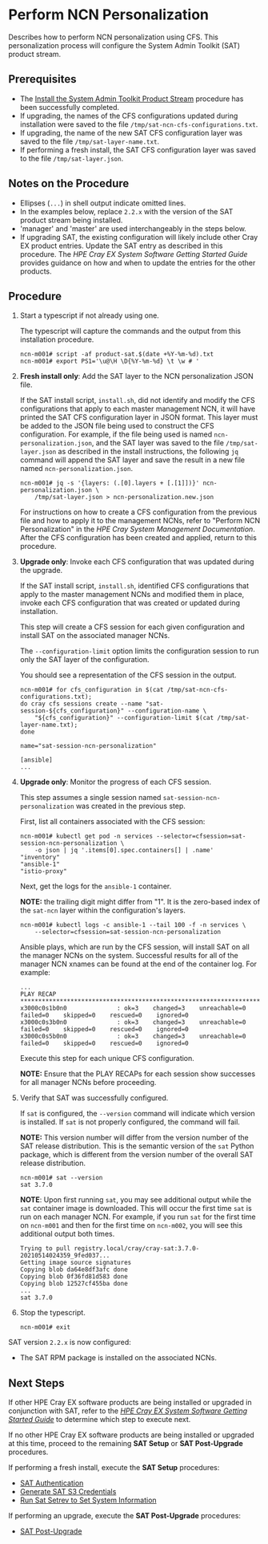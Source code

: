 # Perform NCN Personalization

Describes how to perform NCN personalization using CFS. This personalization process
will configure the System Admin Toolkit (SAT) product stream.

## Prerequisites

- The [Install the System Admin Toolkit Product Stream](#install-the-system-admin-toolkit-product-stream)
  procedure has been successfully completed.
- If upgrading, the names of the CFS configurations updated during installation
  were saved to the file `/tmp/sat-ncn-cfs-configurations.txt`.
- If upgrading, the name of the new SAT CFS configuration layer was saved to
  the file `/tmp/sat-layer-name.txt`.
- If performing a fresh install, the SAT CFS configuration layer was saved to
  the file `/tmp/sat-layer.json`.

## Notes on the Procedure

- Ellipses (`...`) in shell output indicate omitted lines.
- In the examples below, replace `2.2.x` with the version of the SAT product stream
  being installed.
- 'manager' and 'master' are used interchangeably in the steps below.
- If upgrading SAT, the existing configuration will likely include other Cray EX product
  entries. Update the SAT entry as described in this procedure. The *HPE Cray EX System
  Software Getting Started Guide* provides guidance on how and when to update the
  entries for the other products.

## Procedure

1.  Start a typescript if not already using one.

    The typescript will capture the commands and the output from this installation procedure.

    ```screen
    ncn-m001# script -af product-sat.$(date +%Y-%m-%d).txt
    ncn-m001# export PS1='\u@\H \D{%Y-%m-%d} \t \w # '
    ```
1.  **Fresh install only**: Add the SAT layer to the NCN personalization JSON file.

    If the SAT install script, `install.sh`, did not identify and modify the CFS
    configurations that apply to each master management NCN, it will have printed
    the SAT CFS configuration layer in JSON format. This layer must be added to
    the JSON file being used to construct the CFS configuration. For example,
    if the file being used is named `ncn-personalization.json`, and the SAT
    layer was saved to the file `/tmp/sat-layer.json` as described in the
    install instructions, the following `jq` command will append the SAT layer
    and save the result in a new file named `ncn-personalization.json`.

    ```screen
    ncn-m001# jq -s '{layers: (.[0].layers + [.[1]])}' ncn-personalization.json \
        /tmp/sat-layer.json > ncn-personalization.new.json
    ```

    For instructions on how to create a CFS configuration from the previous
    file and how to apply it to the management NCNs, refer to "Perform NCN
    Personalization" in the *HPE Cray System Management Documentation*. After
    the CFS configuration has been created and applied, return to this
    procedure.

1.  **Upgrade only**: Invoke each CFS configuration that was updated during the
    upgrade.

    If the SAT install script, `install.sh`, identified CFS configurations that
    apply to the master management NCNs and modified them in place, invoke each
    CFS configuration that was created or updated during installation.

    This step will create a CFS session for each given configuration and install
    SAT on the associated manager NCNs.

    The `--configuration-limit` option limits the configuration session to run
    only the SAT layer of the configuration.

    You should see a representation of the CFS session in the output.

    ```screen
    ncn-m001# for cfs_configuration in $(cat /tmp/sat-ncn-cfs-configurations.txt);
    do cray cfs sessions create --name "sat-session-${cfs_configuration}" --configuration-name \
        "${cfs_configuration}" --configuration-limit $(cat /tmp/sat-layer-name.txt);
    done

    name="sat-session-ncn-personalization"

    [ansible]
    ...
    ```

1.  **Upgrade only**: Monitor the progress of each CFS session.

    This step assumes a single session named `sat-session-ncn-personalization` was created in the previous step.

    First, list all containers associated with the CFS session:

    ```screen
    ncn-m001# kubectl get pod -n services --selector=cfsession=sat-session-ncn-personalization \
        -o json | jq '.items[0].spec.containers[] | .name'
    "inventory"
    "ansible-1"
    "istio-proxy"
    ```

    Next, get the logs for the `ansible-1` container.

    **NOTE:** the trailing digit might differ from "1". It is the zero-based
    index of the `sat-ncn` layer within the configuration's layers.

    ```screen
    ncn-m001# kubectl logs -c ansible-1 --tail 100 -f -n services \
        --selector=cfsession=sat-session-ncn-personalization
    ```

    Ansible plays, which are run by the CFS session, will install SAT on all the
    manager NCNs on the system. Successful results for all of the manager NCN xnames
    can be found at the end of the container log. For example:

    ```screen
    ...
    PLAY RECAP *********************************************************************
    x3000c0s1b0n0              : ok=3    changed=3    unreachable=0    failed=0    skipped=0    rescued=0    ignored=0
    x3000c0s3b0n0              : ok=3    changed=3    unreachable=0    failed=0    skipped=0    rescued=0    ignored=0
    x3000c0s5b0n0              : ok=3    changed=3    unreachable=0    failed=0    skipped=0    rescued=0    ignored=0
    ```

    Execute this step for each unique CFS configuration.

    **NOTE:** Ensure that the PLAY RECAPs for each session show successes for all
    manager NCNs before proceeding.

1.  Verify that SAT was successfully configured.

    If `sat` is configured, the `--version` command will indicate which version
    is installed. If `sat` is not properly configured, the command will fail.

    **NOTE:** This version number will differ from the version number of the SAT
    release distribution. This is the semantic version of the `sat` Python package,
    which is different from the version number of the overall SAT release distribution.

    ```screen
    ncn-m001# sat --version
    sat 3.7.0
    ```

    **NOTE**: Upon first running `sat`, you may see additional output while the `sat`
    container image is downloaded. This will occur the first time `sat` is run on
    each manager NCN. For example, if you run `sat` for the first time on `ncn-m001`
    and then for the first time on `ncn-m002`, you will see this additional output
    both times.

    ```screen
    Trying to pull registry.local/cray/cray-sat:3.7.0-20210514024359_9fed037...
    Getting image source signatures
    Copying blob da64e8df3afc done
    Copying blob 0f36fd81d583 done
    Copying blob 12527cf455ba done
    ...
    sat 3.7.0
    ```

1.  Stop the typescript.

    ```screen
    ncn-m001# exit
    ```

SAT version `2.2.x` is now configured:

- The SAT RPM package is installed on the associated NCNs.

## Next Steps

If other HPE Cray EX software products are being installed or upgraded in conjunction
with SAT, refer to the [*HPE Cray EX System Software Getting Started Guide*](https://www.hpe.com/support/ex-gsg)
to determine which step to execute next.

If no other HPE Cray EX software products are being installed or upgraded at this time,
proceed to the remaining **SAT Setup** or **SAT Post-Upgrade** procedures.

If performing a fresh install, execute the **SAT Setup** procedures:

- [SAT Authentication](#sat-authentication)
- [Generate SAT S3 Credentials](#generate-sat-s3-credentials)
- [Run Sat Setrev to Set System Information](#run-sat-setrev-to-set-system-information)

If performing an upgrade, execute the **SAT Post-Upgrade** procedures:

- [SAT Post-Upgrade](#sat-post-upgrade)
